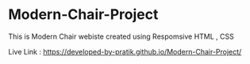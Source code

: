 # Modern-Chair-Project
This is Modern Chair webiste created using Respomsive HTML , CSS 

Live Link : https://developed-by-pratik.github.io/Modern-Chair-Project/
